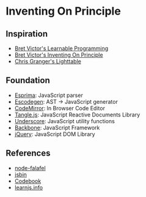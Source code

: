 # Inventing On Principle

## Inspiration
* [Bret Victor's Learnable Programming](http://worrydream.com/LearnableProgramming/)
* [Bret Victor's Inventing On Principle](http://worrydream.com/InventingOnPrinciple/)
* [Chris Granger's Lighttable](http://www.chris-granger.com/2012/04/12/light-table---a-new-ide-concept/)

## Foundation
* [Esprima](http://esprima.org/): JavaScript parser
* [Escodegen](https://github.com/Constellation/escodegen): AST -> JavaScript generator
* [CodeMirror](http://codemirror.net/): In Browser Code Editor
* [Tangle.js](): JavaScript Reactive Documents Library
* [Underscore](http://documentcloud.github.com/underscore/): JavaScript utility functions
* [Backbone](http://backbonejs.org/): JavaScript Framework
* [jQuery](jquery.com): JavaScript DOM Library

## References
* [node-falafel](https://github.com/substack/node-falafel)
* [jsbin](https://github.com/remy/jsbin)
* [Codebook](http://danielhooper.tumblr.com/post/19313911658/codebook)
* [learnjs.info](https://github.com/zdwalter/learnjs)